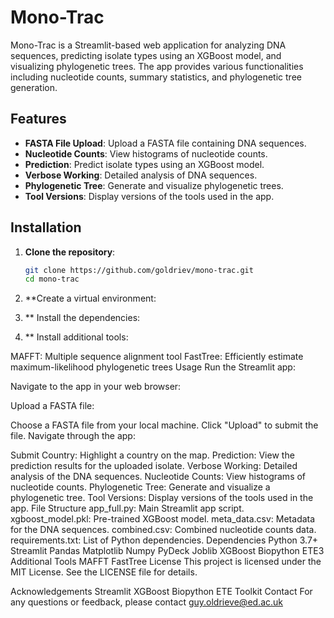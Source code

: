 # Mono-Trac

Mono-Trac is a Streamlit-based web application for analyzing DNA sequences, predicting isolate types using an XGBoost model, and visualizing phylogenetic trees. The app provides various functionalities including nucleotide counts, summary statistics, and phylogenetic tree generation.

## Features

- **FASTA File Upload**: Upload a FASTA file containing DNA sequences.
- **Nucleotide Counts**: View histograms of nucleotide counts.
- **Prediction**: Predict isolate types using an XGBoost model.
- **Verbose Working**: Detailed analysis of DNA sequences.
- **Phylogenetic Tree**: Generate and visualize phylogenetic trees.
- **Tool Versions**: Display versions of the tools used in the app.

## Installation

1. **Clone the repository**:
   ```sh
   git clone https://github.com/goldriev/mono-trac.git
   cd mono-trac
   
2. **Create a virtual environment:

3. ** Install the dependencies:

4. ** Install additional tools:

MAFFT: Multiple sequence alignment tool
FastTree: Efficiently estimate maximum-likelihood phylogenetic trees
Usage
Run the Streamlit app:

Navigate to the app in your web browser:

Upload a FASTA file:

Choose a FASTA file from your local machine.
Click "Upload" to submit the file.
Navigate through the app:

Submit Country: Highlight a country on the map.
Prediction: View the prediction results for the uploaded isolate.
Verbose Working: Detailed analysis of the DNA sequences.
Nucleotide Counts: View histograms of nucleotide counts.
Phylogenetic Tree: Generate and visualize a phylogenetic tree.
Tool Versions: Display versions of the tools used in the app.
File Structure
app_full.py: Main Streamlit app script.
xgboost_model.pkl: Pre-trained XGBoost model.
meta_data.csv: Metadata for the DNA sequences.
combined.csv: Combined nucleotide counts data.
requirements.txt: List of Python dependencies.
Dependencies
Python 3.7+
Streamlit
Pandas
Matplotlib
Numpy
PyDeck
Joblib
XGBoost
Biopython
ETE3
Additional Tools
MAFFT
FastTree
License
This project is licensed under the MIT License. See the LICENSE file for details.

Acknowledgements
Streamlit
XGBoost
Biopython
ETE Toolkit
Contact
For any questions or feedback, please contact guy.oldrieve@ed.ac.uk